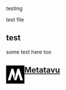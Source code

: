 testing


test file


## test


some text here too






<div id="metatavu-custom-footer"><img align="left" src="metatavu.png" width="50px">
<h2>
    <span>
        <a href="https://www.metatavu.fi">Metatavu</a>
    </span>
</h2></div>